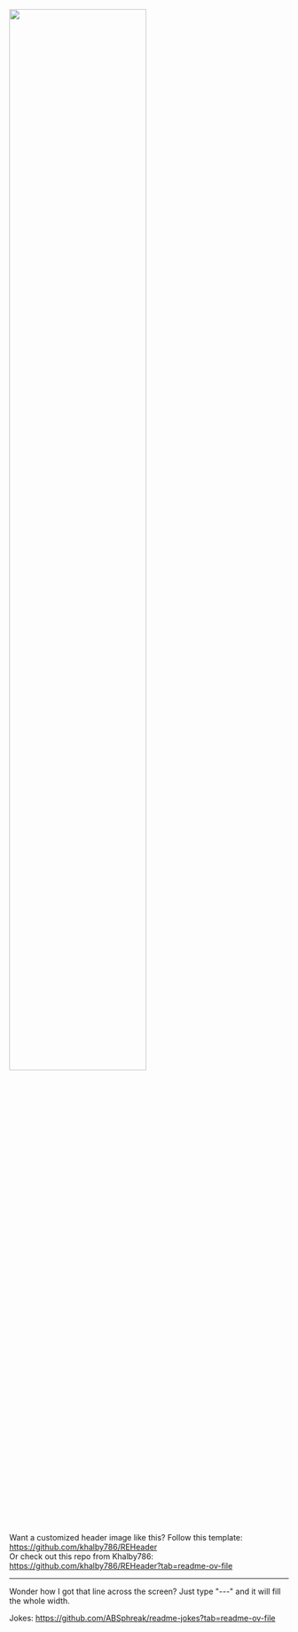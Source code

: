 <picture>
  <img src="https://github.com/user-attachments/assets/1cabdd78-7551-4cfe-a172-e4f2fd94b448" width="70%" />
</picture>

Want a customized header image like this? Follow this template: https://github.com/khalby786/REHeader <br> 
Or check out this repo from Khalby786: https://github.com/khalby786/REHeader?tab=readme-ov-file

---
Wonder how I got that line across the screen? Just type "---" and it will fill the whole width.

Jokes:
https://github.com/ABSphreak/readme-jokes?tab=readme-ov-file

